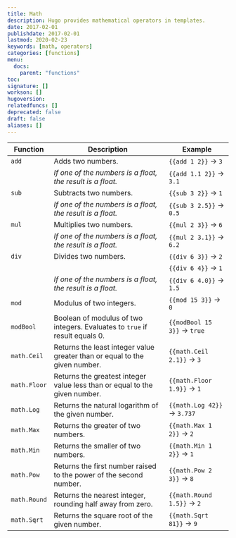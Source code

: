 ```yaml
---
title: Math
description: Hugo provides mathematical operators in templates.
date: 2017-02-01
publishdate: 2017-02-01
lastmod: 2020-02-23
keywords: [math, operators]
categories: [functions]
menu:
  docs:
    parent: "functions"
toc:
signature: []
workson: []
hugoversion:
relatedfuncs: []
deprecated: false
draft: false
aliases: []
---
```


| Function     | Description                                                                 | Example                          |
|--------------|-----------------------------------------------------------------------------|----------------------------------|
| `add`        | Adds two numbers.                                                           | `{{add 1 2}}` &rarr; `3`         |
|              | *If one of the numbers is a float, the result is a float.*                  | `{{add 1.1 2}}` &rarr; `3.1`     |
| `sub`        | Subtracts two numbers.                                                      | `{{sub 3 2}}` &rarr; `1`         |
|              | *If one of the numbers is a float, the result is a float.*                  | `{{sub 3 2.5}}` &rarr; `0.5`     |
| `mul`        | Multiplies two numbers.                                                     | `{{mul 2 3}}` &rarr; `6`         |
|              | *If one of the numbers is a float, the result is a float.*                  | `{{mul 2 3.1}}` &rarr; `6.2`     |
| `div`        | Divides two numbers.                                                        | `{{div 6 3}}` &rarr; `2`         |
|              |                                                                             | `{{div 6 4}}` &rarr; `1`         |
|              | *If one of the numbers is a float, the result is a float.*                  | `{{div 6 4.0}}` &rarr; `1.5`     |
| `mod`        | Modulus of two integers.                                                    | `{{mod 15 3}}` &rarr; `0`        |
| `modBool`    | Boolean of modulus of two integers. Evaluates to `true` if result equals 0. | `{{modBool 15 3}}` &rarr; `true` |
| `math.Ceil`  | Returns the least integer value greater than or equal to the given number.  | `{{math.Ceil 2.1}}` &rarr; `3`   |
| `math.Floor` | Returns the greatest integer value less than or equal to the given number.  | `{{math.Floor 1.9}}` &rarr; `1`  |
| `math.Log`   | Returns the natural logarithm of the given number.                          | `{{math.Log 42}}` &rarr; `3.737` |
| `math.Max`   | Returns the greater of two numbers.                                         | `{{math.Max 1 2}}` &rarr; `2`    |
| `math.Min`   | Returns the smaller of two numbers.                                         | `{{math.Min 1 2}}` &rarr; `1`    |
| `math.Pow`   | Returns the first number raised to the power of the second number.          | `{{math.Pow 2 3}}` &rarr; `8`    |
| `math.Round` | Returns the nearest integer, rounding half away from zero.                  | `{{math.Round 1.5}}` &rarr; `2`  |
| `math.Sqrt`  | Returns the square root of the given number.                                | `{{math.Sqrt 81}}` &rarr; `9`    |
